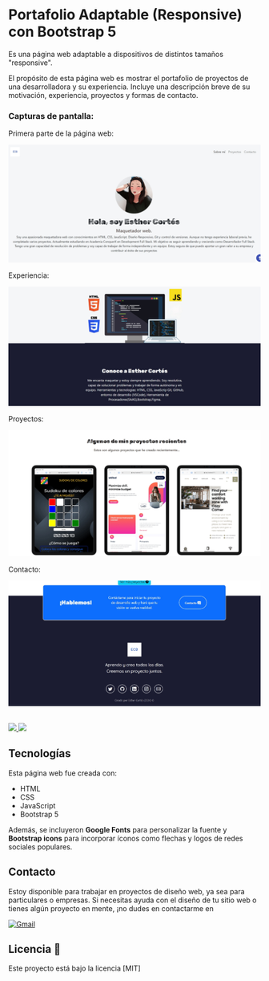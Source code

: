 # Portafolio Adaptable (Responsive) con Bootstrap 5

Es una página web adaptable a dispositivos de distintos tamaños "responsive".

El propósito de esta página web es mostrar el portafolio de proyectos de una desarrolladora y su experiencia. Incluye una descripción breve de su motivación, experiencia, proyectos y formas de contacto.

### Capturas de pantalla:

Primera parte de la página web:

![Primera parte de la página web](img/readme/screenshot1.png)

Experiencia:

![Experiencia](img/readme/screenshot2.png)

Proyectos:

![Proyectos](img/readme/screenshot3.png)

Contacto:

![Contacto](img/readme/screenshot4.png)

</br>
<a href="https://github.com/EstherChuCortes/portafolio-Esther_Cortes_barrio" target="_blank">
<img src="https://img.shields.io/static/v1?label=|&message=VER CODIGO&color=f&style=plastic&logo=github&logo-color=white"/>
</a>  
<a href="https://estherchucortes.github.io/portafolio-Esther_Cortes_barrio/" target="_blank">
<img src="https://img.shields.io/static/v1?label=|&message=VER WEBSITE&color=cdf998&style=plastic&logo=wordpress&logo-color=white"/>
</a>

## Tecnologías

Esta página web fue creada con:

- HTML
- CSS
- JavaScript
- Bootstrap 5

Además, se incluyeron **Google Fonts** para personalizar la fuente y **Bootstrap icons** para incorporar íconos como flechas y logos de redes sociales populares.

## Contacto

Estoy disponible para trabajar en proyectos de diseño web, ya sea para particulares o empresas. Si necesitas ayuda con el diseño de tu sitio web o tienes algún proyecto en mente, ¡no dudes en contactarme en
<br>

[![Gmail](https://img.shields.io/badge/Email%20personal-white?style=for-the-badge&logo=gmail&logoColor=white&label=esttherchu13%40hotmail.com&labelColor=black&color=%23EA4335)](mailto:estherchu13@hotmail.com)

## Licencia 📜

Este proyecto está bajo la licencia [MIT]
